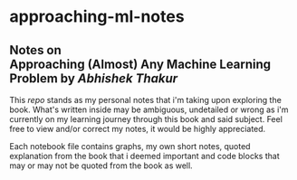 # approaching-ml-notes

## Notes on <br>Approaching (Almost) Any Machine Learning Problem by *Abhishek Thakur*

This *repo* stands as my personal notes that i'm taking upon exploring the book. What's written inside may be ambiguous, undetailed or wrong as i'm currently on my learning journey through this book and said subject. Feel free to view and/or correct my notes, it would be highly appreciated.

Each notebook file contains graphs, my own short notes, quoted explanation from the book that i deemed important and code blocks that may or may not be quoted from the book as well.
